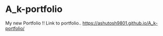 # A_k-portfolio
My new Portfolio !!
Link to portfolio.. https://ashutosh9801.github.io/A_k-portfolio/
